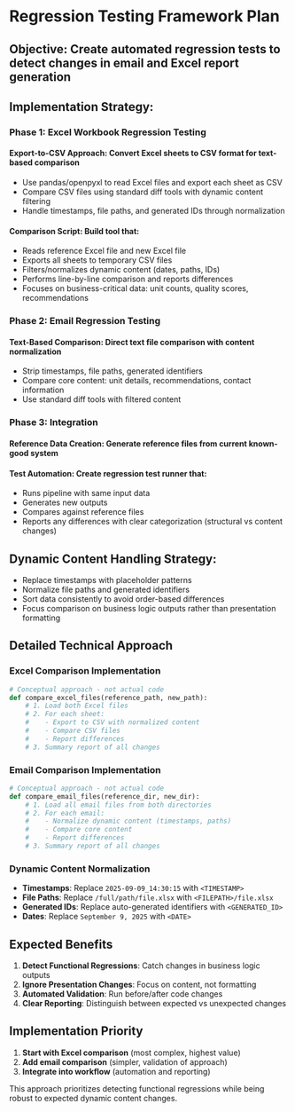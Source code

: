 # Regression Testing Framework Plan

## **Objective**: Create automated regression tests to detect changes in email and Excel report generation

## **Implementation Strategy**:

### **Phase 1: Excel Workbook Regression Testing**

#### **Export-to-CSV Approach**: Convert Excel sheets to CSV format for text-based comparison
- Use pandas/openpyxl to read Excel files and export each sheet as CSV
- Compare CSV files using standard diff tools with dynamic content filtering
- Handle timestamps, file paths, and generated IDs through normalization

#### **Comparison Script**: Build tool that:
- Reads reference Excel file and new Excel file  
- Exports all sheets to temporary CSV files
- Filters/normalizes dynamic content (dates, paths, IDs)
- Performs line-by-line comparison and reports differences
- Focuses on business-critical data: unit counts, quality scores, recommendations

### **Phase 2: Email Regression Testing**  

#### **Text-Based Comparison**: Direct text file comparison with content normalization
- Strip timestamps, file paths, generated identifiers
- Compare core content: unit details, recommendations, contact information
- Use standard diff tools with filtered content

### **Phase 3: Integration**

#### **Reference Data Creation**: Generate reference files from current known-good system

#### **Test Automation**: Create regression test runner that:
- Runs pipeline with same input data
- Generates new outputs  
- Compares against reference files
- Reports any differences with clear categorization (structural vs content changes)

## **Dynamic Content Handling Strategy**:
- Replace timestamps with placeholder patterns
- Normalize file paths and generated identifiers  
- Sort data consistently to avoid order-based differences
- Focus comparison on business logic outputs rather than presentation formatting

## **Detailed Technical Approach**

### **Excel Comparison Implementation**
```python
# Conceptual approach - not actual code
def compare_excel_files(reference_path, new_path):
    # 1. Load both Excel files
    # 2. For each sheet:
    #    - Export to CSV with normalized content
    #    - Compare CSV files
    #    - Report differences
    # 3. Summary report of all changes
```

### **Email Comparison Implementation**
```python
# Conceptual approach - not actual code  
def compare_email_files(reference_dir, new_dir):
    # 1. Load all email files from both directories
    # 2. For each email:
    #    - Normalize dynamic content (timestamps, paths)
    #    - Compare core content
    #    - Report differences
    # 3. Summary report of all changes
```

### **Dynamic Content Normalization**
- **Timestamps**: Replace `2025-09-09_14:30:15` with `<TIMESTAMP>`
- **File Paths**: Replace `/full/path/file.xlsx` with `<FILEPATH>/file.xlsx`
- **Generated IDs**: Replace auto-generated identifiers with `<GENERATED_ID>`
- **Dates**: Replace `September 9, 2025` with `<DATE>`

## **Expected Benefits**
1. **Detect Functional Regressions**: Catch changes in business logic outputs
2. **Ignore Presentation Changes**: Focus on content, not formatting
3. **Automated Validation**: Run before/after code changes
4. **Clear Reporting**: Distinguish between expected vs unexpected changes

## **Implementation Priority**
1. **Start with Excel comparison** (most complex, highest value)
2. **Add email comparison** (simpler, validation of approach)
3. **Integrate into workflow** (automation and reporting)

This approach prioritizes detecting functional regressions while being robust to expected dynamic content changes.